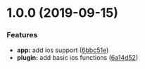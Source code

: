 # 1.0.0 (2019-09-15)


### Features

* **app:** add ios support ([6bbc51e](https://github.com/danielsogl/capacitor-face-id/commit/6bbc51e))
* **plugin:** add basic ios functions ([6a14d52](https://github.com/danielsogl/capacitor-face-id/commit/6a14d52))




